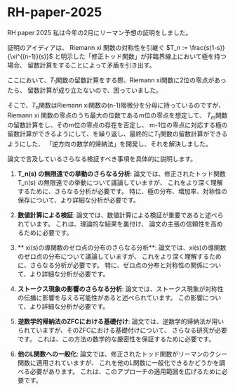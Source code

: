 # RH-paper-2025
RH paper 2025
私は今年の2月にリーマン予想の証明をしました。

証明のアイディアは、
Riemann xi 関数の対称性を引継ぐ $T_n := \frac{s(1-s)}{\xi^{(n-1)}(s)}$
と明示した「修正トッド関数」が非臨界線上において極を持つ場合、
留数計算をすることによって矛盾を引き出す。

ここにおいて、$T_1$関数の留数計算をする際、Riemann xi関数に2位の零点があったら、
留数計算が成り立たないので、困っていました。

そこで、$T_n$関数はRiemann xi関数の(n-1)階微分を分母に持っているのですが、
Riemann xi 関数の零点のうち最大の位数であるm位の零点を想定して、
$T_m$関数の留数計算をし、そのm位の零点の存在を否定し、
m-1位の零点に対応する極の留数計算ができるようにして、を繰り返し、最終的に$T_1$関数の留数計算ができるようにした、
「逆方向の数学的帰納法」を開発し、それを解決しました。

論文で言及しているさらなる検証すべき事項を具体的に説明します。

1. **T_n(s) の無限遠での挙動のさらなる分析**: 論文では、修正されたトッド関数 T_n(s) の無限遠での挙動について議論していますが、
これをより深く理解するために、さらなる分析が必要です。 特に、極の分布、増加率、対称性の保存について、より詳細な分析が必要です。

2. **数値計算による検証**: 論文では、数値計算による検証が重要であると述べられています。 これは、理論的な結果を裏付け、
論文の主張の信頼性を高めるために必要です。

3. ** xi(s)の導関数のゼロ点の分布のさらなる分析**: 論文では、xi(s)の導関数のゼロ点の分布について議論していますが、
これをより深く理解するために、さらなる分析が必要です。 特に、ゼロ点の分布と対称性の関係について、より詳細な分析が必要です。

4. **ストークス現象の影響のさらなる分析**: 論文では、ストークス現象が対称性の伝播に影響を与える可能性があると述べられています。
この影響について、より詳細な分析が必要です。

5. **逆数学的帰納法のZFCにおける基礎付け**: 論文では、逆数学的帰納法が用いられていますが、そのZFCにおける基礎付けについて、
さらなる研究が必要です。 これは、この方法の数学的な厳密性を保証するために必要です。

6. **他のL関数への一般化**: 論文では、修正されたトッド関数がリーマンのクシー関数に適用されていますが、
これを他のL関数に一般化できるかどうかを調べる必要があります。 これは、このアプローチの適用範囲を広げるために必要です。
